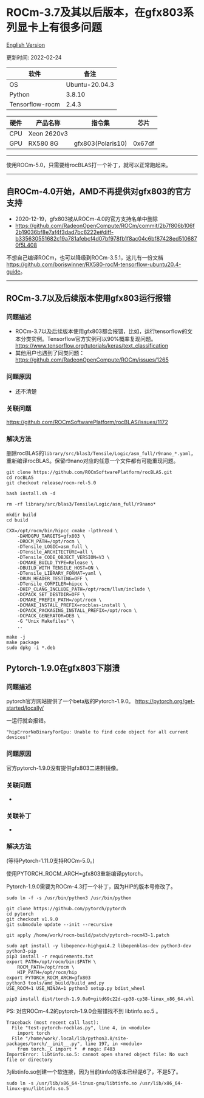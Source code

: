 
# ROCm-3.7及其以后版本，在gfx803系列显卡上有很多问题

[English Version](README.md)

更新时间: 2022-02-24

|软件           |备注          |
|---------------|--------------|
|OS             |Ubuntu-20.04.3|
|Python         |3.8.10        |
|Tensorflow-rocm|2.4.3         |

|硬件    |产品名称    |指令集           |芯片   |
|--------|------------|-----------------|-------|
|CPU     |Xeon 2620v3 |                 |       |
|GPU     |RX580 8G    |gfx803(Polaris10)|0x67df |

---

使用ROCm-5.0，只需要给rocBLAS打一个补丁，就可以正常跑起来。

---

## 自ROCm-4.0开始，AMD不再提供对gfx803的官方支持

* 2020-12-19，gfx803被从ROCm-4.0的官方支持名单中删除
* <https://github.com/RadeonOpenCompute/ROCm/commit/2b7f806b106f2b19036bf8e7af4f3dad7bc6222e#diff-b335630551682c19a781afebcf4d07bf978fb1f8ac04c6bf87428ed5106870f5L408>

不想自己编译ROCm，也可以降级到ROCm-3.5.1，这儿有一份文档<https://github.com/boriswinner/RX580-rocM-tensorflow-ubuntu20.4-guide>。

---

## ROCm-3.7以及后续版本使用gfx803运行报错

### 问题描述

* ROCm-3.7以及后续版本使用gfx803都会报错，比如，运行tensorflow的文本分类实例。Tensorflow官方实例可以90%概率复现问题。 <https://www.tensorflow.org/tutorials/keras/text_classification>
* 其他用户也遇到了同类问题： <https://github.com/RadeonOpenCompute/ROCm/issues/1265>

### 问题原因

* 还不清楚

### 关联问题

<https://github.com/ROCmSoftwarePlatform/rocBLAS/issues/1172>

### 解决方法

删除rocBLAS的`library/src/blas3/Tensile/Logic/asm_full/r9nano_*.yaml`，重新编译rocBLAS。保留r9nano对应的任意一个文件都有可能重现问题。

```
git clone https://github.com/ROCmSoftwarePlatform/rocBLAS.git
cd rocBLAS
git checkout release/rocm-rel-5.0

bash install.sh -d

rm -rf library/src/blas3/Tensile/Logic/asm_full/r9nano*

mkdir build
cd build

CXX=/opt/rocm/bin/hipcc cmake -lpthread \
    -DAMDGPU_TARGETS=gfx803 \
    -DROCM_PATH=/opt/rocm \
    -DTensile_LOGIC=asm_full \
    -DTensile_ARCHITECTURE=all \
    -DTensile_CODE_OBJECT_VERSION=V3 \
    -DCMAKE_BUILD_TYPE=Release \
    -DBUILD_WITH_TENSILE_HOST=ON \
    -DTensile_LIBRARY_FORMAT=yaml \
    -DRUN_HEADER_TESTING=OFF \
    -DTensile_COMPILER=hipcc \
    -DHIP_CLANG_INCLUDE_PATH=/opt/rocm/llvm/include \
    -DCPACK_SET_DESTDIR=OFF \
    -DCMAKE_PREFIX_PATH=/opt/rocm \
    -DCMAKE_INSTALL_PREFIX=rocblas-install \
    -DCPACK_PACKAGING_INSTALL_PREFIX=/opt/rocm \
    -DCPACK_GENERATOR=DEB \
    -G "Unix Makefiles" \
    ..

make -j
make package
sudo dpkg -i *.deb

```

## Pytorch-1.9.0在gfx803下崩溃

### 问题描述

pytorch官方网站提供了一个beta版的Pytorch-1.9.0。 
<https://pytorch.org/get-started/locally/>

一运行就会报错。

```
"hipErrorNoBinaryForGpu: Unable to find code object for all current devices!"

```

### 问题原因

官方pytorch-1.9.0没有提供gfx803二进制镜像。

### 关联问题

-

### 关联补丁

-

### 解决方法

(等待Pytorch-1.11.0支持ROCm-5.0。)

使用PYTORCH_ROCM_ARCH=gfx803重新编译pytorch。

Pytorch-1.9.0需要为ROCm-4.3打一个补丁，因为HIP的版本号修改了。

```
sudo ln -f -s /usr/bin/python3 /usr/bin/python

git clone https://github.com/pytorch/pytorch
cd pytorch
git checkout v1.9.0
git submodule update --init --recursive

git apply /home/work/rocm-build/patch/pytorch-rocm43-1.patch

sudo apt install -y libopencv-highgui4.2 libopenblas-dev python3-dev python3-pip
pip3 install -r requirements.txt
export PATH=/opt/rocm/bin:$PATH \
    ROCM_PATH=/opt/rocm \
    HIP_PATH=/opt/rocm/hip 
export PYTORCH_ROCM_ARCH=gfx803
python3 tools/amd_build/build_amd.py
USE_ROCM=1 USE_NINJA=1 python3 setup.py bdist_wheel

pip3 install dist/torch-1.9.0a0+gitd69c22d-cp38-cp38-linux_x86_64.whl

```

PS: 对应ROCm-4.2的pytorch-1.9.0会报错找不到 libtinfo.so.5 。

```
Traceback (most recent call last):
  File "test-pytorch-rocblas.py", line 4, in <module>
    import torch
  File "/home/work/.local/lib/python3.8/site-packages/torch/__init__.py", line 197, in <module>
    from torch._C import *  # noqa: F403
ImportError: libtinfo.so.5: cannot open shared object file: No such file or directory

```

为libtinfo.so创建一个软连接，因为当前tinfo的版本已经是6了，不是5了。

```
sudo ln -s /usr/lib/x86_64-linux-gnu/libtinfo.so /usr/lib/x86_64-linux-gnu/libtinfo.so.5

```



